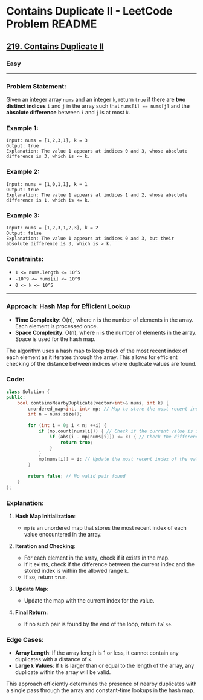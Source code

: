 # Contains Duplicate II - LeetCode Problem README

<h2><a href="https://leetcode.com/problems/contains-duplicate-ii/">219. Contains Duplicate II</a></h2><h3>Easy</h3><hr>

### Problem Statement:
Given an integer array `nums` and an integer `k`, return `true` if there are **two distinct indices** `i` and `j` in the array such that `nums[i] == nums[j]` and the **absolute difference** between `i` and `j` is at most `k`.

### Example 1:
```
Input: nums = [1,2,3,1], k = 3
Output: true
Explanation: The value 1 appears at indices 0 and 3, whose absolute difference is 3, which is <= k.
```

### Example 2:
```
Input: nums = [1,0,1,1], k = 1
Output: true
Explanation: The value 1 appears at indices 1 and 2, whose absolute difference is 1, which is <= k.
```

### Example 3:
```
Input: nums = [1,2,3,1,2,3], k = 2
Output: false
Explanation: The value 1 appears at indices 0 and 3, but their absolute difference is 3, which is > k.
```

### Constraints:
- `1 <= nums.length <= 10^5`
- `-10^9 <= nums[i] <= 10^9`
- `0 <= k <= 10^5`

---

### Approach: Hash Map for Efficient Lookup
- **Time Complexity**: O(n), where `n` is the number of elements in the array. Each element is processed once.
- **Space Complexity**: O(n), where `n` is the number of elements in the array. Space is used for the hash map.

The algorithm uses a hash map to keep track of the most recent index of each element as it iterates through the array. This allows for efficient checking of the distance between indices where duplicate values are found.

### Code:
```cpp
class Solution {
public:
    bool containsNearbyDuplicate(vector<int>& nums, int k) {
        unordered_map<int, int> mp; // Map to store the most recent index of each value
        int n = nums.size();
        
        for (int i = 0; i < n; ++i) {
            if (mp.count(nums[i])) { // Check if the current value is in the map
                if (abs(i - mp[nums[i]]) <= k) { // Check the difference of indices
                    return true;
                }
            }
            mp[nums[i]] = i; // Update the most recent index of the value
        }
        
        return false; // No valid pair found
    }
};
```

### Explanation:
1. **Hash Map Initialization**:
   - `mp` is an unordered map that stores the most recent index of each value encountered in the array.

2. **Iteration and Checking**:
   - For each element in the array, check if it exists in the map.
   - If it exists, check if the difference between the current index and the stored index is within the allowed range `k`.
   - If so, return `true`.

3. **Update Map**:
   - Update the map with the current index for the value.

4. **Final Return**:
   - If no such pair is found by the end of the loop, return `false`.

### Edge Cases:
- **Array Length**: If the array length is 1 or less, it cannot contain any duplicates with a distance of `k`.
- **Large `k` Values**: If `k` is larger than or equal to the length of the array, any duplicate within the array will be valid.

This approach efficiently determines the presence of nearby duplicates with a single pass through the array and constant-time lookups in the hash map.